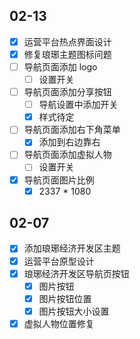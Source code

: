 ## 02-13

- [x] 运营平台热点界面设计
- [x] 修复琅琊主题图标问题
- [ ] 导航页面添加 logo
	- [ ] 设置开关
- [ ] 导航页面添加分享按钮
	- [ ] 导航设置中添加开关
	- [x] 样式待定
- [ ] 导航页面添加右下角菜单
	- [x] 添加到右边靠右
- [ ] 导航页面添加虚拟人物
	- [ ] 设置开关
- [x] 导航页面图片比例
	- [x] 2337 * 1080

## 02-07

- [x] 添加琅琊经济开发区主题
- [x] 运营平台原型设计
- [x] 琅琊经济开发区导航页按钮
	- [x] 图片按钮
	- [x] 图片按钮位置
	- [x] 图片按钮大小设置
- [x] 虚拟人物位置修复